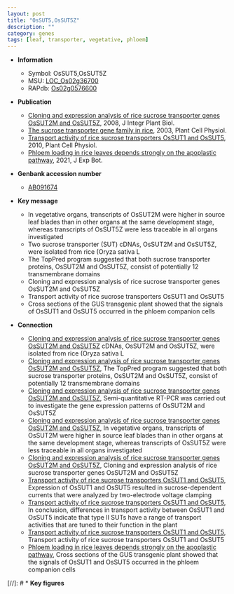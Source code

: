 ```yaml
---
layout: post
title: "OsSUT5,OsSUT5Z"
description: ""
category: genes
tags: [leaf, transporter, vegetative, phloem]
---
```


* **Information**  
    + Symbol: OsSUT5,OsSUT5Z  
    + MSU: [LOC_Os02g36700](http://rice.plantbiology.msu.edu/cgi-bin/ORF_infopage.cgi?orf=LOC_Os02g36700)  
    + RAPdb: [Os02g0576600](http://rapdb.dna.affrc.go.jp/viewer/gbrowse_details/irgsp1?name=Os02g0576600)  

* **Publication**  
    + [Cloning and expression analysis of rice sucrose transporter genes OsSUT2M and OsSUT5Z](http://www.ncbi.nlm.nih.gov/pubmed?term=Cloning+and+expression+analysis+of+rice+sucrose+transporter+genes+OsSUT2M+and+OsSUT5Z%5BTitle%5D), 2008, J Integr Plant Biol.
    + [The sucrose transporter gene family in rice](http://www.ncbi.nlm.nih.gov/pubmed?term=The+sucrose+transporter+gene+family+in+rice%5BTitle%5D), 2003, Plant Cell Physiol.
    + [Transport activity of rice sucrose transporters OsSUT1 and OsSUT5](http://www.ncbi.nlm.nih.gov/pubmed?term=Transport+activity+of+rice+sucrose+transporters+OsSUT1+and+OsSUT5%5BTitle%5D), 2010, Plant Cell Physiol.
    + [Phloem loading in rice leaves depends strongly on the apoplastic pathway](http://www.ncbi.nlm.nih.gov/pubmed?term=Phloem+loading+in+rice+leaves+depends+strongly+on+the+apoplastic+pathway%5BTitle%5D), 2021, J Exp Bot.

* **Genbank accession number**  
    + [AB091674](http://www.ncbi.nlm.nih.gov/nuccore/AB091674)

* **Key message**  
    + In vegetative organs, transcripts of OsSUT2M were higher in source leaf blades than in other organs at the same development stage, whereas transcripts of OsSUT5Z were less traceable in all organs investigated
    + Two sucrose transporter (SUT) cDNAs, OsSUT2M and OsSUT5Z, were isolated from rice (Oryza sativa L
    + The TopPred program suggested that both sucrose transporter proteins, OsSUT2M and OsSUT5Z, consist of potentially 12 transmembrane domains
    + Cloning and expression analysis of rice sucrose transporter genes OsSUT2M and OsSUT5Z
    + Transport activity of rice sucrose transporters OsSUT1 and OsSUT5
    + Cross sections of the GUS transgenic plant showed that the signals of OsSUT1 and OsSUT5 occurred in the phloem companion cells

* **Connection**  
    + [Cloning and expression analysis of rice sucrose transporter genes OsSUT2M and OsSUT5Z](Oryza+sativa+L) cDNAs, OsSUT2M and OsSUT5Z, were isolated from rice (Oryza sativa L
    + [Cloning and expression analysis of rice sucrose transporter genes OsSUT2M and OsSUT5Z](http://www.ncbi.nlm.nih.gov/pubmed?term=Cloning+and+expression+analysis+of+rice+sucrose+transporter+genes+OsSUT2M+and+OsSUT5Z%5BTitle%5D), The TopPred program suggested that both sucrose transporter proteins, OsSUT2M and OsSUT5Z, consist of potentially 12 transmembrane domains
    + [Cloning and expression analysis of rice sucrose transporter genes OsSUT2M and OsSUT5Z](http://www.ncbi.nlm.nih.gov/pubmed?term=Cloning+and+expression+analysis+of+rice+sucrose+transporter+genes+OsSUT2M+and+OsSUT5Z%5BTitle%5D), Semi-quantitative RT-PCR was carried out to investigate the gene expression patterns of OsSUT2M and OsSUT5Z
    + [Cloning and expression analysis of rice sucrose transporter genes OsSUT2M and OsSUT5Z](http://www.ncbi.nlm.nih.gov/pubmed?term=Cloning+and+expression+analysis+of+rice+sucrose+transporter+genes+OsSUT2M+and+OsSUT5Z%5BTitle%5D), In vegetative organs, transcripts of OsSUT2M were higher in source leaf blades than in other organs at the same development stage, whereas transcripts of OsSUT5Z were less traceable in all organs investigated
    + [Cloning and expression analysis of rice sucrose transporter genes OsSUT2M and OsSUT5Z](http://www.ncbi.nlm.nih.gov/pubmed?term=Cloning+and+expression+analysis+of+rice+sucrose+transporter+genes+OsSUT2M+and+OsSUT5Z%5BTitle%5D), Cloning and expression analysis of rice sucrose transporter genes OsSUT2M and OsSUT5Z
    + [Transport activity of rice sucrose transporters OsSUT1 and OsSUT5](http://www.ncbi.nlm.nih.gov/pubmed?term=Transport+activity+of+rice+sucrose+transporters+OsSUT1+and+OsSUT5%5BTitle%5D), Expression of OsSUT1 and OsSUT5 resulted in sucrose-dependent currents that were analyzed by two-electrode voltage clamping
    + [Transport activity of rice sucrose transporters OsSUT1 and OsSUT5](http://www.ncbi.nlm.nih.gov/pubmed?term=Transport+activity+of+rice+sucrose+transporters+OsSUT1+and+OsSUT5%5BTitle%5D), In conclusion, differences in transport activity between OsSUT1 and OsSUT5 indicate that type II SUTs have a range of transport activities that are tuned to their function in the plant
    + [Transport activity of rice sucrose transporters OsSUT1 and OsSUT5](http://www.ncbi.nlm.nih.gov/pubmed?term=Transport+activity+of+rice+sucrose+transporters+OsSUT1+and+OsSUT5%5BTitle%5D), Transport activity of rice sucrose transporters OsSUT1 and OsSUT5
    + [Phloem loading in rice leaves depends strongly on the apoplastic pathway](http://www.ncbi.nlm.nih.gov/pubmed?term=Phloem+loading+in+rice+leaves+depends+strongly+on+the+apoplastic+pathway%5BTitle%5D),  Cross sections of the GUS transgenic plant showed that the signals of OsSUT1 and OsSUT5 occurred in the phloem companion cells

[//]: # * **Key figures**  


